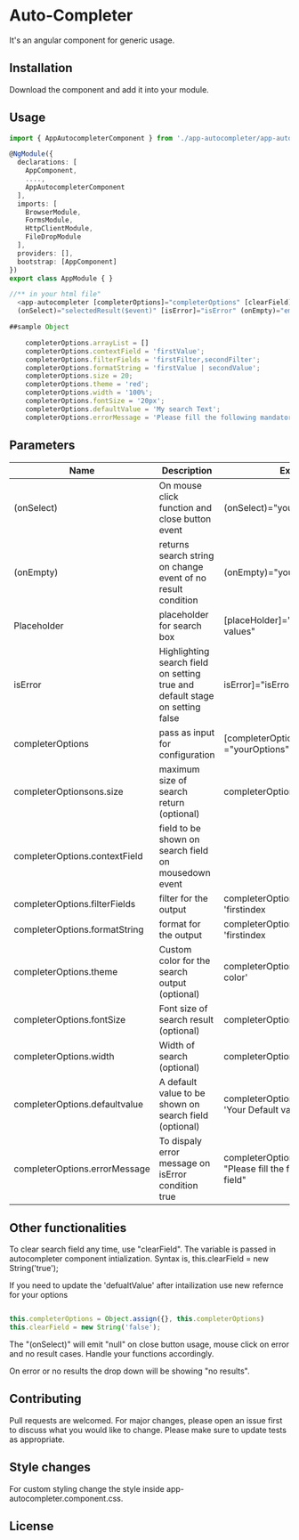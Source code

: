 # Auto-Completer

It's an angular component for generic usage.

## Installation

Download the component and add it into your module.

## Usage

```TypeScript
import { AppAutocompleterComponent } from './app-autocompleter/app-autocompleter.component';

@NgModule({
  declarations: [
    AppComponent,
    ....,
    AppAutocompleterComponent
  ],
  imports: [
    BrowserModule,
    FormsModule,
    HttpClientModule,
    FileDropModule
  ],
  providers: [],
  bootstrap: [AppComponent]
})
export class AppModule { }

//** in your html file"
  <app-autocompleter [completerOptions]="completerOptions" [clearField]="clearField" [placeHolder]="'Search'"
  (onSelect)="selectedResult($event)" [isError]="isError" (onEmpty)="emptyResult($event)"></app-autocompleter>

##sample Object

    completerOptions.arrayList = []
    completerOptions.contextField = 'firstValue';
    completerOptions.filterFields = 'firstFilter,secondFilter';
    completerOptions.formatString = 'firstValue | secondValue';
    completerOptions.size = 20;
    completerOptions.theme = 'red';
    completerOptions.width = '100%';
    completerOptions.fontSize = '20px';
    completerOptions.defaultValue = 'My search Text';
    completerOptions.errorMessage = 'Please fill the following mandatory field';

```

## Parameters
Name  | Description | Example | 
------------- | ------------- | -------------
(onSelect)  | On mouse click function and close button event | (onSelect)="yourFunction($event)"
(onEmpty)  | returns search string on change event of no result condition | (onEmpty)="yourFunction($event)" 
Placeholder  | placeholder for search box| [placeHolder]=" place holder values" 
isError | Highlighting search field on setting true and default stage on setting false | isError]="isError"
completerOptions  | pass as input for configuration | [completerOptions] ="yourOptions"
completerOptionsons.size  | maximum size of search return (optional) | completerOptions.size = '20'
completerOptions.contextField | field to be shown on search field on mousedown event
completerOptions.filterFields | filter for the output  | completerOptions.filterFields = 'firstindex | secondIndex'
completerOptions.formatString | format for the output  | completerOptions.formatString = 'firstindex | secondIndex'
completerOptions.theme | Custom color for the search output (optional) | completerOptions.theme = 'your color'
completerOptions.fontSize  | Font size of search result (optional)  | completerOptions.fontSize = '20px'
completerOptions.width  | Width  of search (optional) | completerOptions.width = '100%'
completerOptions.defaultvalue  | A default value to be shown on search field (optional)  | completerOptions.defaultValue = 'Your Default value'
completerOptions.errorMessage |To dispaly error message on isError condition true | completerOptions.errorMessage = "Please fill the following mandatory field"

## Other functionalities

To clear search field any time, use "clearField". The variable is passed in autocompleter component intialization. Syntax is, this.clearField = new String('true');

If you need to update the 'defualtValue' after intailization use new refernce for your options

```TypeScript

this.completerOptions = Object.assign({}, this.completerOptions) 
this.clearField = new String('false');

```


The "(onSelect)" will emit "null" on close button usage, mouse click on error and no result cases. Handle your functions accordingly.

On error or no results the drop down will be showing "no results".

## Contributing
Pull requests are welcomed. For major changes, please open an issue first to discuss what you would like to change.
Please make sure to update tests as appropriate.

## Style changes
 For custom styling change the style inside app-autocompleter.component.css.

## License

